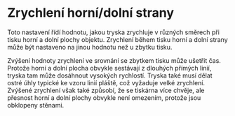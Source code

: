 Zrychlení horní/dolní strany
====
Toto nastavení řídí hodnotu, jakou tryska zrychluje v různých směrech při tisku horní a dolní plochy objektu. Zrychlení během tisku horní a dolní strany může být nastaveno na jinou hodnotu než u zbytku tisku.

Zvýšení hodnoty zrychlení ve srovnání se zbytkem tisku může ušetřit čas. Protože horní a dolní plocha obvykle sestávají z dlouhých přímých linií, tryska tam může dosáhnout vysokých rychlostí. Tryska také musí dělat ostré úhly typické ke vzoru linií pláště, což vyžaduje velké zrychlení. Zvýšené zrychlení však také způsobí, že se tiskárna více chvěje, ale přesnost horní a dolní plochy obvykle není omezením, protože jsou obklopeny stěnami.

